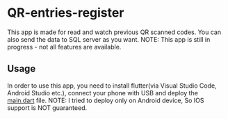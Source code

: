 # QR-entries-register

This app is made for read and watch previous QR scanned codes. You can also send the data to SQL server as you want.
NOTE: This app is still in progress - not all features are available.

## Usage
In order to use this app, you need to install flutter(via Visual Studio Code, Android Studio etc.), connect your phone with USB and deploy the [main.dart](lib/main.dart) file. 
NOTE: I tried to deploy only on Android device, So IOS support is NOT guaranteed.
